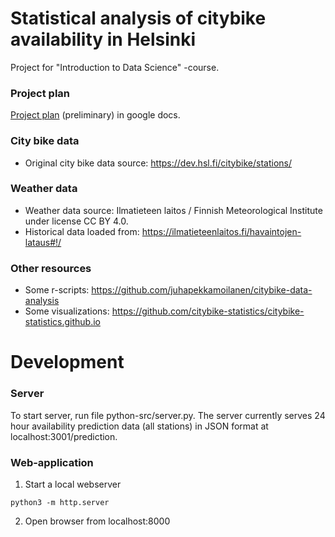 # Statistical analysis of citybike availability in Helsinki

Project for "Introduction to Data Science" -course.

### Project plan
[Project plan](https://docs.google.com/document/d/1X3f5UQMo5cpXqYQnJM6-z-aw4sNIrAeuVKdYuzaYq7E/edit?usp=sharing) (preliminary) in google docs.

### City bike data
* Original city bike data source: https://dev.hsl.fi/citybike/stations/

### Weather data
* Weather data source: Ilmatieteen laitos / Finnish Meteorological Institute under license CC BY 4.0.
* Historical data loaded from: https://ilmatieteenlaitos.fi/havaintojen-lataus#!/

### Other resources
* Some r-scripts: https://github.com/juhapekkamoilanen/citybike-data-analysis
* Some visualizations: https://github.com/citybike-statistics/citybike-statistics.github.io

# Development

### Server

To start server, run file python-src/server.py. The server currently serves 24 hour availability prediction data (all stations) in JSON format at localhost:3001/prediction.

### Web-application

1. Start a local webserver

```
python3 -m http.server
```

2. Open browser from localhost:8000
